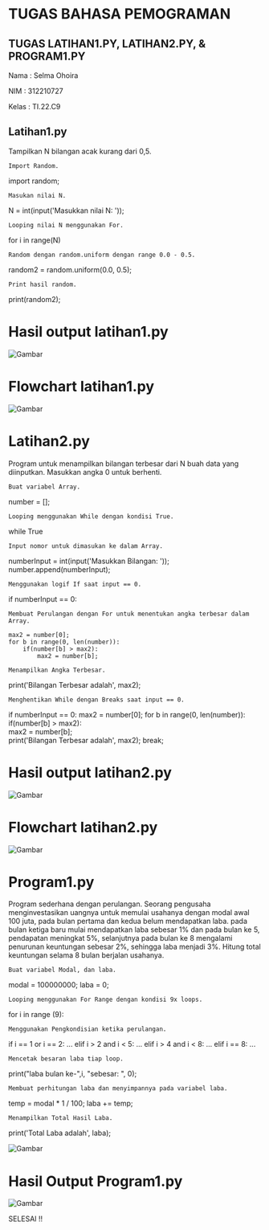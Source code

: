 # TUGAS BAHASA PEMOGRAMAN
## TUGAS LATIHAN1.PY, LATIHAN2.PY, & PROGRAM1.PY

Nama : Selma Ohoira

NIM : 312210727

Kelas : TI.22.C9


## Latihan1.py

Tampilkan N bilangan acak kurang dari 0,5.

    Import Random.

import random;

    Masukan nilai N.

N = int(input('Masukkan nilai N: '));

    Looping nilai N menggunakan For.

for i in range(N)

    Random dengan random.uniform dengan range 0.0 - 0.5.

random2 = random.uniform(0.0, 0.5);

    Print hasil random.

print(random2);

# Hasil output latihan1.py

![Gambar](gambar/1.png)

# Flowchart latihan1.py

![Gambar](gambar/5.png)


# Latihan2.py
Program untuk menampilkan bilangan terbesar dari N buah data yang diinputkan. Masukkan angka 0 untuk berhenti.

    Buat variabel Array.

number = [];

    Looping menggunakan While dengan kondisi True.

while True

    Input nomor untuk dimasukan ke dalam Array.

numberInput = int(input('Masukkan Bilangan: '));
number.append(numberInput);

    Menggunakan logif If saat input == 0.

if numberInput == 0:

    Membuat Perulangan dengan For untuk menentukan angka terbesar dalam Array.

    max2 = number[0];
    for b in range(0, len(number)):        
        if(number[b] > max2):    
            max2 = number[b];    

    Menampilkan Angka Terbesar.

print('Bilangan Terbesar adalah', max2);

    Menghentikan While dengan Breaks saat input == 0.

if numberInput == 0:
        max2 = number[0];
        for b in range(0, len(number)):        
            if(number[b] > max2):    
                max2 = number[b];    
        print('Bilangan Terbesar adalah', max2);
        break;

# Hasil output latihan2.py

![Gambar](gambar/2.png)

# Flowchart latihan2.py

![Gambar](gambar/6.png)

# Program1.py
Program sederhana dengan perulangan. Seorang pengusaha menginvestasikan uangnya untuk memulai usahanya dengan modal awal 100 juta, pada bulan pertama dan kedua belum mendapatkan laba. pada bulan ketiga baru mulai mendapatkan laba sebesar 1% dan pada bulan ke 5, pendapatan meningkat 5%, selanjutnya pada bulan ke 8 mengalami penurunan keuntungan sebesar 2%, sehingga laba menjadi 3%. Hitung total keuntungan selama 8 bulan berjalan usahanya.

    Buat variabel Modal, dan laba.

modal = 100000000;
laba = 0;

    Looping menggunakan For Range dengan kondisi 9x loops.

for i in range (9):

    Menggunakan Pengkondisian ketika perulangan.

if i == 1 or i == 2:
...
elif i > 2 and i < 5:
...
elif i > 4 and i < 8:
...
elif i == 8:
...

    Mencetak besaran laba tiap loop.

print("laba bulan ke-",i, "sebesar: ", 0);

    Membuat perhitungan laba dan menyimpannya pada variabel laba.

temp = modal * 1 / 100;
laba += temp;  

    Menampilkan Total Hasil Laba.

print('Total Laba adalah', laba);

![Gambar](gambar/3.png)

# Hasil Output Program1.py

![Gambar](gambar/4.png)

SELESAI !!